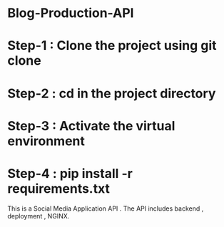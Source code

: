 # Blog-Production-API

# Step-1 : Clone the project using git clone
# Step-2 : cd in the project directory
# Step-3 : Activate the virtual environment
# Step-4 : pip install -r requirements.txt

This is a Social Media Application API . The API includes backend , deployment , NGINX.